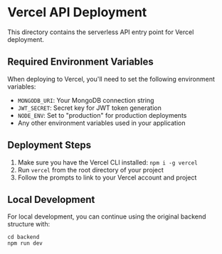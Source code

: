 # Vercel API Deployment

This directory contains the serverless API entry point for Vercel deployment.

## Required Environment Variables

When deploying to Vercel, you'll need to set the following environment variables:

- `MONGODB_URI`: Your MongoDB connection string
- `JWT_SECRET`: Secret key for JWT token generation
- `NODE_ENV`: Set to "production" for production deployments
- Any other environment variables used in your application

## Deployment Steps

1. Make sure you have the Vercel CLI installed: `npm i -g vercel`
2. Run `vercel` from the root directory of your project
3. Follow the prompts to link to your Vercel account and project

## Local Development

For local development, you can continue using the original backend structure with:

```
cd backend
npm run dev
``` 